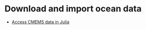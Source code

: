 # Download and import ocean data

* [Access CMEMS data in Julia](https://nbviewer.jupyter.org/github/Alexander-Barth/getting-ocean-data/blob/master/DataAccess-CMEMS.ipynb)
